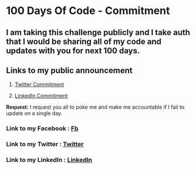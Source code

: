 # 100 Days Of Code - Commitment

## I am taking this challenge publicly and I take auth that I would be sharing all of my code and updates with you for next 100 days.

## Links to my public announcement 
1. [Twitter Commitment](https://twitter.com/Kaushik23march/status/1013485885239808000)

2. [LinkedIn Commitment](https://www.linkedin.com/feed/update/urn:li:activity:6419250930113449984/)

**Request:** I request you all to poke me and make me accountable if I fail to update on a single day.

### **Link to my Facebook :** [Fb](https://www.facebook.com/kaushik.pandey.18)
### **Link to my Twitter :** [Twitter](https://twitter.com/Kaushik23march)
### **Link to my LinkedIn :** [LinkedIn](https://www.linkedin.com/in/kaushik-pandey/)
